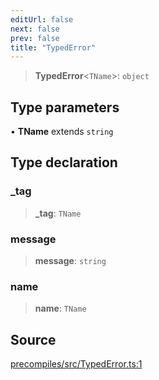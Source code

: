 ```yaml
---
editUrl: false
next: false
prev: false
title: "TypedError"
---
```


> **TypedError**\<`TName`\>: `object`

## Type parameters

• **TName** extends `string`

## Type declaration

### \_tag

> **\_tag**: `TName`

### message

> **message**: `string`

### name

> **name**: `TName`

## Source

[precompiles/src/TypedError.ts:1](https://github.com/evmts/tevm-monorepo/blob/main/packages/precompiles/src/TypedError.ts#L1)
